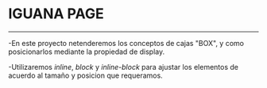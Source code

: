 # IGUANA PAGE
---
-En este proyecto netenderemos los conceptos de cajas "BOX", 
y como posicionarlos mediante la propiedad de display.

-Utilizaremos *inline*, *block* y *inline-block* para ajustar 
los elementos de acuerdo al tamaño y posicion que requeramos.
